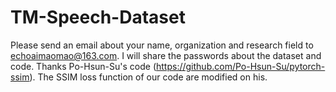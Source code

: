 # TM-Speech-Dataset
Please send an email about your name, organization and research field to echoaimaomao@163.com. I will share the passwords about the dataset and code.
Thanks Po-Hsun-Su's code (https://github.com/Po-Hsun-Su/pytorch-ssim). The SSIM loss function of our code are modified on his.
